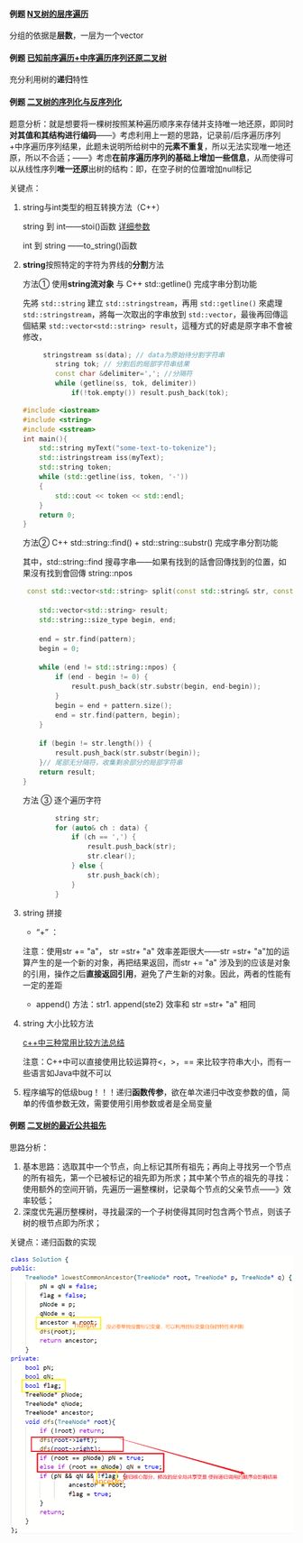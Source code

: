 #### 例题 [N叉树的层序遍历](https://leetcode.cn/problems/n-ary-tree-level-order-traversal/)

分组的依据是**层数**，一层为一个vector

#### 例题 [已知前序遍历+中序遍历序列还原二叉树](https://leetcode.cn/problems/construct-binary-tree-from-preorder-and-inorder-traversal/)

充分利用树的**递归**特性

#### 例题 [二叉树的序列化与反序列化](https://leetcode.cn/problems/serialize-and-deserialize-binary-tree/)

题意分析：就是想要将一棵树按照某种遍历顺序来存储并支持唯一地还原，即同时**对其值和其结构进行编码**——》考虑利用上一题的思路，记录前/后序遍历序列+中序遍历序列结果，此题未说明所给树中的**元素不重复**，所以无法实现唯一地还原，所以不合适；——》考虑**在前序遍历序列的基础上增加一些信息**，从而使得可以从线性序列**唯一还原**出树的结构：即，在空子树的位置增加null标记

关键点：

1. string与int类型的相互转换方法（C++）

   string 到 int——stoi()函数 [详细参数](https://www.cnblogs.com/tsruixi/p/12944470.html)

   int 到 string ——to_string()函数 

2. **string**按照特定的字符为界线的**分割**方法

   方法① 使用**string流对象** 与 C++ std::getline() 完成字串分割功能

   先將 `std::string` 建立 `std::stringstream`，再用 `std::getline()` 來處理`std::stringstream`，將每一次取出的字串放到 `std::vector`，最後再回傳這個結果 `std::vector<std::string> result`，這種方式的好處是原字串不會被修改，

   ```c++
   		stringstream ss(data); // data为原始待分割字符串
           string tok; // 分割后的局部字符串结果
           const char &delimiter=','; //分隔符
           while (getline(ss, tok, delimiter))
               if(!tok.empty()) result.push_back(tok);
   ```

   ```C++
   #include <iostream>
   #include <string>
   #include <sstream>
   int main(){
       std::string myText("some-text-to-tokenize");
       std::istringstream iss(myText);
       std::string token;
       while (std::getline(iss, token, '-'))
       {
           std::cout << token << std::endl;
       }
       return 0;
   }
   ```

   方法② C++ std::string::find() + std::string::substr() 完成字串分割功能

   其中，std::string::find 搜尋字串——如果有找到的話會回傳找到的位置，如果沒有找到會回傳 string::npos

   ```c++
   	const std::vector<std::string> split(const std::string& str, const std::string& pattern) {
       
       std::vector<std::string> result;
       std::string::size_type begin, end;
   
       end = str.find(pattern);
       begin = 0;
   
       while (end != std::string::npos) {
           if (end - begin != 0) {
               result.push_back(str.substr(begin, end-begin)); 
           }    
           begin = end + pattern.size();
           end = str.find(pattern, begin);
       }
   
       if (begin != str.length()) {
           result.push_back(str.substr(begin));
       }// 尾部无分隔符，收集剩余部分的局部字符串
       return result;        
   }
   ```

   方法 ③ 逐个遍历字符

   ```c++
           string str;
           for (auto& ch : data) {
               if (ch == ',') {
                   result.push_back(str);
                   str.clear();
               } else {
                   str.push_back(ch);
               }
           }
   ```

3. string 拼接

   - “+” ：

   注意：使用str += "a"， str =str+ "a" 效率差距很大——str =str+ "a"加的运算产生的是一个新的对象，再把结果返回，而str += "a" 涉及到的应该是对象的引用，操作之后**直接返回引用**，避免了产生新的对象。因此，两者的性能有一定的差距

   - append() 方法：str1. append(ste2) 效率和 str =str+ "a" 相同

4. string 大小比较方法

   [c++中三种常用比较方法总结](https://blog.csdn.net/qq1539543073/article/details/114213997) 

   注意：C++中可以直接使用比较运算符<，>，== 来比较字符串大小，而有一些语言如Java中就不可以

5. 程序编写的低级bug！！！递归**函数传参**，欲在单次递归中改变参数的值，简单的传值参数无效，需要使用引用参数或者是全局变量

#### 例题 [二叉树的最近公共祖先](https://leetcode.cn/problems/lowest-common-ancestor-of-a-binary-tree/)

思路分析：

1. 基本思路：选取其中一个节点，向上标记其所有祖先；再向上寻找另一个节点的所有祖先，第一个已被标记的祖先即为所求；其中某个节点的祖先的寻找：使用额外的空间开销，先遍历一遍整棵树，记录每个节点的父亲节点——》效率较低；
2.  深度优先遍历整棵树，寻找最深的一个子树使得其同时包含两个节点，则该子树的根节点即为所求；

关键点：递归函数的实现

![image-20220806094552228](images/image-20220806094552228.png)
